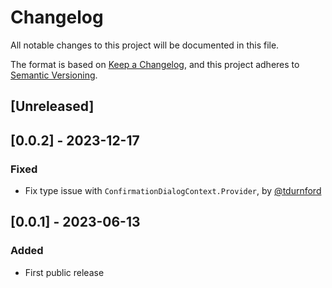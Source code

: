 # Changelog

All notable changes to this project will be documented in this file.

The format is based on [Keep a Changelog](https://keepachangelog.com/en/1.0.0/),
and this project adheres to [Semantic Versioning](https://semver.org/spec/v2.0.0.html).

## [Unreleased]

## [0.0.2] - 2023-12-17
### Fixed
-  Fix type issue with `ConfirmationDialogContext.Provider`, by [@tdurnford](https://github.com/tdurnford)

## [0.0.1] - 2023-06-13

### Added

- First public release
